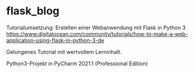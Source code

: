 # flask_blog

Tutorialumsetzung:
Erstellen einer Webanwendung mit Flask in Python 3
https://www.digitalocean.com/community/tutorials/how-to-make-a-web-application-using-flask-in-python-3-de

Gelungenes Tutorial mit wertvollem Lerninhalt.

Python3-Projekt in PyCharm 2021.1 (Professional Edition)
